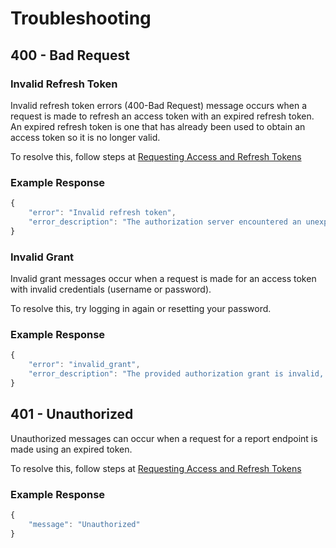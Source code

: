 # Troubleshooting

## 400 - Bad Request

### Invalid Refresh Token

Invalid refresh token errors (400-Bad Request) message occurs when a request is made to refresh an access token with an expired refresh token. An expired refresh token is one that has already been used to obtain an access token so it is no longer valid.

To resolve this, follow steps at [Requesting Access and Refresh Tokens](https://reachlocal.github.io/api-docs/#api-access-step-2-authorization-requesting-access-and-refresh-tokens)

### Example Response
```javascript
{
    "error": "Invalid refresh token",
    "error_description": "The authorization server encountered an unexpected condition which prevented it from fulfilling the request."
}
```

### Invalid Grant

Invalid grant messages occur when a request is made for an access token with invalid credentials (username or password).

To resolve this, try logging in again or resetting your password.

### Example Response
```javascript
{
    "error": "invalid_grant",
    "error_description": "The provided authorization grant is invalid, expired, revoked, does not match the redirection URI used in the authorization request, or was issued to another client."
}
```

## 401 - Unauthorized

Unauthorized messages can occur when a request for a report endpoint is made using an expired token.

To resolve this, follow steps at [Requesting Access and Refresh Tokens](https://reachlocal.github.io/api-docs/#api-access-step-2-authorization-requesting-access-and-refresh-tokens)

### Example Response

```javascript
{
    "message": "Unauthorized"
}
```
